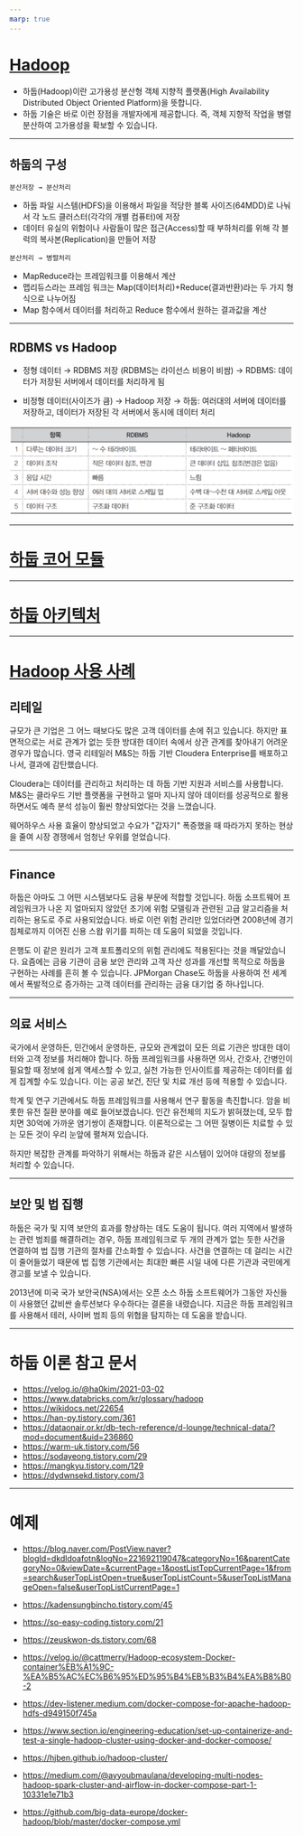 ```yaml
---
marp: true
---
```

# [Hadoop](https://sodayeong.tistory.com/29)
- 하둡(Hadoop)이란 고가용성 분산형 객체 지향적 플랫폼(High Availability Distributed Object Oriented Platform)을 뜻합니다. 
- 하둡 기술은 바로 이런 장점을 개발자에게 제공합니다. 즉, 객체 지향적 작업을 병렬 분산하여 고가용성을 확보할 수 있습니다.

---
## 하둡의 구성 
`분산저장 → 분산처리`
- 하둡 파일 시스템(HDFS)을 이용해서 파일을 적당한 블록 사이즈(64MDD)로 나눠서 각 노드 클러스터(각각의 개별 컴퓨터)에 저장
- 데이터 유실의 위험이나 사람들이 많은 접근(Access)할 때 부하처리를 위해 각 블럭의 복사본(Replication)을 만들어 저장

`분산처리 → 병렬처리`
- MapReduce라는 프레임워크를 이용해서 계산
- 맵리듀스라는 프레임 워크는 Map(데이터처리)+Reduce(결과반환)라는 두 가지 형식으로 나누어짐
- Map 함수에서 데이터를 처리하고 Reduce 함수에서 원하는 결과값을 계산

---
## RDBMS vs Hadoop
- 정형 데이터 → RDBMS 저장 (RDBMS는 라이선스 비용이 비쌈)
→ RDBMS: 데이터가 저장된 서버에서 데이터를 처리하게 됨

- 비정형 데이터(사이즈가 큼) → Hadoop 저장
→ 하둡: 여러대의 서버에 데이터를 저장하고, 데이터가 저장된 각 서버에서 동시에 데이터 처리

![Alt text](./img/hadoop/image.png)

---
# [하둡 코어 모듈](./hadoop_core.md)

---
# [하둡 아키텍처](./hadoop_architecture.md)

---
# [Hadoop 사용 사례](https://www.databricks.com/kr/glossary/hadoop) 
## 리테일 
규모가 큰 기업은 그 어느 때보다도 많은 고객 데이터를 손에 쥐고 있습니다. 하지만 표면적으로는 서로 관계가 없는 듯한 방대한 데이터 속에서 상관 관계를 찾아내기 어려운 경우가 많습니다. 영국 리테일러 M&S는 하둡 기반 Cloudera Enterprise를 배포하고 나서, 결과에 감탄했습니다.

Cloudera는 데이터를 관리하고 처리하는 데 하둡 기반 지원과 서비스를 사용합니다. M&S는 클라우드 기반 플랫폼을 구현하고 얼마 지나지 않아 데이터를 성공적으로 활용하면서도 예측 분석 성능이 훨씬 향상되었다는 것을 느꼈습니다.

웨어하우스 사용 효율이 향상되었고 수요가 "갑자기" 폭증했을 때 따라가지 못하는 현상을 줄여 시장 경쟁에서 엄청난 우위를 얻었습니다.

---
## Finance
하둡은 아마도 그 어떤 시스템보다도 금융 부문에 적합할 것입니다. 하둡 소프트웨어 프레임워크가 나온 지 얼마되지 않았던 초기에 위험 모델링과 관련된 고급 알고리즘을 처리하는 용도로 주로 사용되었습니다. 바로 이런 위험 관리만 있었더라면 2008년에 경기 침체로까지 이어진 신용 스왑 위기를 피하는 데 도움이 되었을 것입니다.

은행도 이 같은 원리가 고객 포트폴리오의 위험 관리에도 적용된다는 것을 깨달았습니다. 요즘에는 금융 기관이 금융 보안 관리와 고객 자산 성과를 개선할 목적으로 하둡을 구현하는 사례를 흔히 볼 수 있습니다. JPMorgan Chase도 하둡을 사용하여 전 세계에서 폭발적으로 증가하는 고객 데이터를 관리하는 금융 대기업 중 하나입니다.

---
## 의료 서비스 
국가에서 운영하든, 민간에서 운영하든, 규모와 관계없이 모든 의료 기관은 방대한 데이터와 고객 정보를 처리해야 합니다. 하둡 프레임워크를 사용하면 의사, 간호사, 간병인이 필요할 때 정보에 쉽게 액세스할 수 있고, 실천 가능한 인사이트를 제공하는 데이터를 쉽게 집계할 수도 있습니다. 이는 공공 보건, 진단 및 치료 개선 등에 적용할 수 있습니다.

학계 및 연구 기관에서도 하둡 프레임워크를 사용해서 연구 활동을 촉진합니다. 암을 비롯한 유전 질환 분야를 예로 들어보겠습니다. 인간 유전체의 지도가 밝혀졌는데, 모두 합치면 30억에 가까운 염기쌍이 존재합니다. 이론적으로는 그 어떤 질병이든 치료할 수 있는 모든 것이 우리 눈앞에 펼쳐져 있습니다.

하지만 복잡한 관계를 파악하기 위해서는 하둡과 같은 시스템이 있어야 대량의 정보를 처리할 수 있습니다.

---
## 보안 및 법 집행 
하둡은 국가 및 지역 보안의 효과를 향상하는 데도 도움이 됩니다. 여러 지역에서 발생하는 관련 범죄를 해결하려는 경우, 하둡 프레임워크로 두 개의 관계가 없는 듯한 사건을 연결하여 법 집행 기관의 절차를 간소화할 수 있습니다. 사건을 연결하는 데 걸리는 시간이 줄어들었기 때문에 법 집행 기관에서는 최대한 빠른 시일 내에 다른 기관과 국민에게 경고를 보낼 수 있습니다.

2013년에 미국 국가 보안국(NSA)에서는 오픈 소스 하둡 소프트웨어가 그동안 자신들이 사용했던 값비싼 솔루션보다 우수하다는 결론을 내렸습니다. 지금은 하둡 프레임워크를 사용해서 테러, 사이버 범죄 등의 위협을 탐지하는 데 도움을 받습니다.

---
# 하둡 이론 참고 문서 
- https://velog.io/@ha0kim/2021-03-02
- https://www.databricks.com/kr/glossary/hadoop
- https://wikidocs.net/22654
- https://han-py.tistory.com/361
- https://dataonair.or.kr/db-tech-reference/d-lounge/technical-data/?mod=document&uid=236860
- https://warm-uk.tistory.com/56
- https://sodayeong.tistory.com/29
- https://mangkyu.tistory.com/129
- https://dydwnsekd.tistory.com/3

---
# 예제
- https://blog.naver.com/PostView.naver?blogId=dkdldoafotn&logNo=221692119047&categoryNo=16&parentCategoryNo=0&viewDate=&currentPage=1&postListTopCurrentPage=1&from=search&userTopListOpen=true&userTopListCount=5&userTopListManageOpen=false&userTopListCurrentPage=1
- https://kadensungbincho.tistory.com/45
- https://so-easy-coding.tistory.com/21
- https://zeuskwon-ds.tistory.com/68
- https://velog.io/@cattmerry/Hadoop-ecosystem-Docker-container%EB%A1%9C-%EA%B5%AC%EC%B6%95%ED%95%B4%EB%B3%B4%EA%B8%B0-2

- https://dev-listener.medium.com/docker-compose-for-apache-hadoop-hdfs-d949150f745a
- https://www.section.io/engineering-education/set-up-containerize-and-test-a-single-hadoop-cluster-using-docker-and-docker-compose/
- https://hjben.github.io/hadoop-cluster/
- https://medium.com/@ayyoubmaulana/developing-multi-nodes-hadoop-spark-cluster-and-airflow-in-docker-compose-part-1-10331e1e71b3
- https://github.com/big-data-europe/docker-hadoop/blob/master/docker-compose.yml


